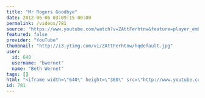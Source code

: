 ```yaml
---
title: "Mr Rogers Goodbye"
date: 2012-06-06 03:09:15 00:00
permalink: /videos/781
source: "https://www.youtube.com/watch?v=ZAttFerhtnw&feature=player_embedded#!"
featured: false
provider: "YouTube"
thumbnail: "http://i3.ytimg.com/vi/ZAttFerhtnw/hqdefault.jpg"
user:
  id: 640
  username: "bwernet"
  name: "Beth Wernet"
tags: []
html: "<iframe width=\"640\" height=\"360\" src=\"http://www.youtube.com/embed/ZAttFerhtnw?wmode=transparent&fs=1&feature=oembed\" frameborder=\"0\" allowfullscreen></iframe>"
id: 781
---
```


